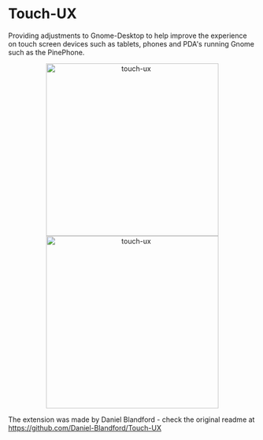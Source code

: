 # Touch-UX
Providing adjustments to Gnome-Desktop to help improve the experience on touch screen devices such as tablets, phones and PDA's running Gnome such as the PinePhone.

<p align="center">
  <img src="https://i.ibb.co/fr8gx6B/Screenshot-from-2022-05-31-11-15-52.png" width="350" title="touch-ux">
  <img src="https://i.ibb.co/syvmj6g/Screenshot-from-2022-05-31-11-18-47.png" width="350" title="touch-ux">
</p>

The extension was made by Daniel Blandford - check the original readme at https://github.com/Daniel-Blandford/Touch-UX
